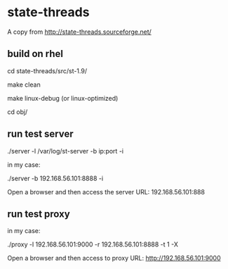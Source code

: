# state-threads

A copy from http://state-threads.sourceforge.net/


## build on rhel

cd state-threads/src/st-1.9/

make clean

make linux-debug (or linux-optimized)

cd obj/

## run test server

./server -l /var/log/st-server -b ip:port -i

in my case:

./server -b 192.168.56.101:8888 -i

Open a browser and then access the server URL: 192.168.56.101:888

## run test proxy

in my case:

./proxy -l 192.168.56.101:9000 -r 192.168.56.101:8888 -t 1 -X

Open a browser and then access to proxy URL: http://192.168.56.101:9000